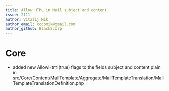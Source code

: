 ```yaml
---
title: Allow HTML in Mail subject and content
issue: 2111
author: Vitalij Mik
author_email: cccpmik@gmail.com
author_github: BlackScorp
---
```


# Core
* added new AllowHtml(true) flags to the fields subject and content plain in src/Core/Content/MailTemplate/Aggregate/MailTemplateTranslation/MailTemplateTranslationDefinition.php
